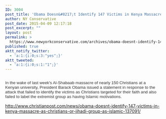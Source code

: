 ```yaml
---
ID: 3004
post_title: 'Obama Doesn&#8217;t Identify 147 Victims in Kenya Massacre as &#8216;Christians&#8217; or Jihadi Group as &#8216;Islamic&#8217;'
author: NY Conservative
post_date: 2015-04-09 12:17:18
post_excerpt: ""
layout: post
permalink: >
  https://www.newyorkconservative.com/archives/obama-doesnt-identify-147-victims-in-kenya-massacre-as-christians-or-jihadi-group-as-islamic/
published: true
aktt_notify_twitter:
  - 'a:1:{i:0;s:3:"yes";}'
aktt_tweeted:
  - 'a:1:{i:0;s:1:"1";}'
---
```

<p><img src="http://www.newyorkconservative.com/wp-content/uploads/2015/04/040915_1616_ObamaDoesnt1.png" alt="" /><span style="color:#333333;font-family:Helvetica;font-size:10pt">
		</span></p><p><span style="color:#333333;font-family:Helvetica;font-size:10pt">In the wake of last week's Al-Shabaab massacre of nearly 150 Christians at a Kenyan university, President Barack Obama issued a statement in response to the attack that failed to identify the victims as Christians targeted for their faith and also failed to label the extremist group as having Islamic motivations.
</span></p><p><a href="http://www.christianpost.com/news/obama-doesnt-identify-147-victims-in-kenya-massacre-as-christians-or-jihadi-group-as-islamic-137091/">http://www.christianpost.com/news/obama-doesnt-identify-147-victims-in-kenya-massacre-as-christians-or-jihadi-group-as-islamic-137091/</a>
	</p>